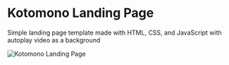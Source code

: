 # Kotomono Landing Page
Simple landing page template made with HTML, CSS, and JavaScript with autoplay video as a background

![Kotomono Landing Page](https://github.com/kotomono7/kotomono_landing_page/blob/master/img/preview.png?raw=true)
